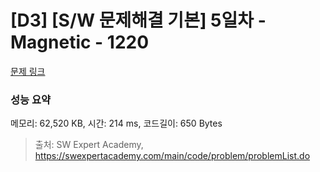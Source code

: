 # [D3] [S/W 문제해결 기본] 5일차 - Magnetic - 1220 

[문제 링크](https://swexpertacademy.com/main/code/problem/problemDetail.do?contestProbId=AV14hwZqABsCFAYD) 

### 성능 요약

메모리: 62,520 KB, 시간: 214 ms, 코드길이: 650 Bytes



> 출처: SW Expert Academy, https://swexpertacademy.com/main/code/problem/problemList.do